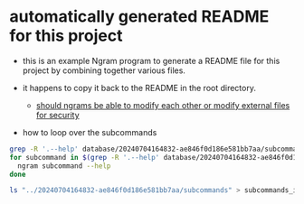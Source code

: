 # automatically generated README for this project

- this is an example Ngram program to generate a README file for this project by combining together various files.
- it happens to copy it back to the README in the root directory.
  - [should ngrams be able to modify each other or modify external files for security](/database/20240712162129-bec61b6ccd3655ec29c4)

- how to loop over the subcommands
```bash
grep -R '.--help' database/20240704164832-ae846f0d186e581bb7aa/subcommands | cut -d : -f 1 | awk -F / '{print $NF}'
for subcommand in $(grep -R '.--help' database/20240704164832-ae846f0d186e581bb7aa/subcommands | cut -d : -f 1 | awk -F / '{print $NF}'); do
  ngram subcommand --help
done
```

```bash
ls "../20240704164832-ae846f0d186e581bb7aa/subcommands" > subcommands_in_order
```
